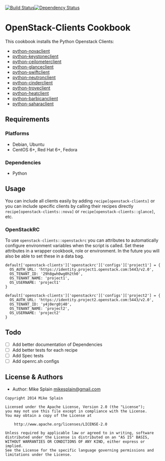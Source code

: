 [![Build Status](https://travis-ci.org/mikesplain/openstack-clients-cookbook.svg)](https://travis-ci.org/mikesplain/openstack-clients-cookbook)[![Dependency Status](https://gemnasium.com/mikesplain/openstack-clients-cookbook.svg)](https://gemnasium.com/mikesplain/openstack-clients-cookbook)


OpenStack-Clients Cookbook
==========================

This cookbook installs the Python Openstack Clients:

* [python-novaclient](https://github.com/openstack/python-novaclient)
* [python-keystoneclient](https://github.com/openstack/python-keystoneclient)
* [python-ceilometerclient](https://github.com/openstack/python-ceilometerclient)
* [python-glanceclient](https://github.com/openstack/python-glanceclient)
* [python-swiftclient](https://github.com/openstack/python-swiftclient)
* [python-neutronclient](https://github.com/openstack/python-neutronclient)
* [python-cinderclient](https://github.com/openstack/python-cinderclient)
* [python-troveclient](https://github.com/openstack/python-troveclient)
* [python-heatclient](https://github.com/openstack/python-heatclient)
* [python-barbicanclient](https://github.com/openstack/python-barbicanclient)
* [python-saharaclient](https://github.com/openstack/python-saharaclient)

Requirements
------------
### Platforms
- Debian, Ubuntu
- CentOS 6+, Red Hat 6+, Fedora

### Dependencies
- Python

Usage
------
You can include all clients easily by adding `recipe[openstack-clients]`
or you can include specific clients by calling their recipes directly `recipe[openstack-clients::nova]` or `recipe[openstack-clients::glance]`, etc.

### OpenStackRC
To use `openstack-clients::openstackrc` you can attributes to automatically configure environment variables when the script is called.  Set these attributes in a wrapper cookbook, role or environment.  In the future you will also be able to set these in a data bag.

```
default['openstack-clients']['openstackrc']['configs']['project1'] = {
  OS_AUTH_URL: 'https://identity.project1.openstack.com:5443/v2.0',
  OS_TENANT_ID: '29h8gwh0wg0h2th0',
  OS_TENANT_NAME: 'project1',
  OS_USERNAME: 'project1'
}

default['openstack-clients']['openstackrc']['configs']['project2'] = {
  OS_AUTH_URL: 'https://identity.project2.openstack.com:5443/v2.0',
  OS_TENANT_ID: 'y4j0erg0j40',
  OS_TENANT_NAME: 'project2',
  OS_USERNAME: 'project2'
}
```

Todo
-----
- [ ] Add better documentation of Dependencies
- [ ] Add better tests for each recipe
- [ ] Add Spec tests
- [ ] Add openrc.sh configs

License & Authors
-----------------
- Author: Mike Splain <mikesplain@gmail.com>


```text
Copyright 2014 Mike Splain

Licensed under the Apache License, Version 2.0 (the "License");
you may not use this file except in compliance with the License.
You may obtain a copy of the License at

    http://www.apache.org/licenses/LICENSE-2.0

Unless required by applicable law or agreed to in writing, software
distributed under the License is distributed on an "AS IS" BASIS,
WITHOUT WARRANTIES OR CONDITIONS OF ANY KIND, either express or implied.
See the License for the specific language governing permissions and
limitations under the License.
```
